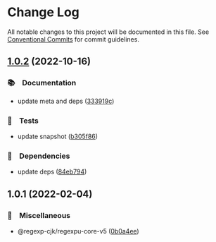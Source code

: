 # Change Log

All notable changes to this project will be documented in this file.
See [Conventional Commits](https://conventionalcommits.org) for commit guidelines.

## [1.0.2](https://github.com/bluelovers/ws-regexp/compare/@regexp-cjk/regexpu-core-v5@1.0.1...@regexp-cjk/regexpu-core-v5@1.0.2) (2022-10-16)



### 📚　Documentation

* update meta and deps ([333919c](https://github.com/bluelovers/ws-regexp/commit/333919c0bfbed688463fa4850d47ec29cbf0a1a2))


### 🚨　Tests

* update snapshot ([b305f86](https://github.com/bluelovers/ws-regexp/commit/b305f86986b073c1504fc842d019a61453a69741))


### 📌　Dependencies

* update deps ([84eb794](https://github.com/bluelovers/ws-regexp/commit/84eb7941e3fbd630fde0b2996fb5e2f9be101179))



## 1.0.1 (2022-02-04)


### 🔖　Miscellaneous

* @regexp-cjk/regexpu-core-v5 ([0b0a4ee](https://github.com/bluelovers/ws-regexp/commit/0b0a4ee42c53c6e81dc1abeaa7e8a80de8762577))

